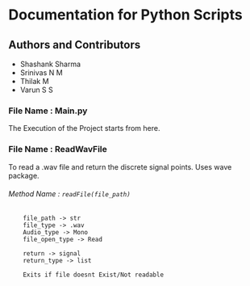 # Documentation for Python Scripts

## Authors and Contributors
- Shashank Sharma
- Srinivas N M
- Thilak M
- Varun S S

### File Name : Main.py
The Execution of the Project starts from here. 

### File Name : ReadWavFile
To read a .wav file and return the discrete signal points. Uses wave package.

###### Method Name : `readFile(file_path)`
```
    file_path -> str
    file_type -> .wav
    Audio_type -> Mono
    file_open_type -> Read
    
    return -> signal
    return_type -> list
    
    Exits if file doesnt Exist/Not readable
```



